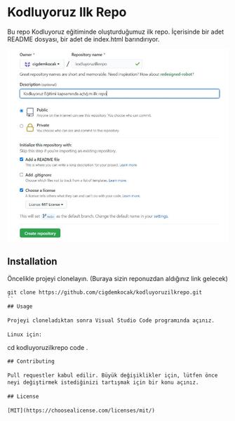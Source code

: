 # Kodluyoruz Ilk Repo
Bu repo Kodluyoruz eğitiminde oluşturduğumuz ilk repo. İçerisinde bir adet README dosyası, bir adet de index.html barındırıyor.

![image](image.jpg)

## Installation

Öncelikle projeyi clonelayın. (Buraya sizin reponuzdan aldığınız link gelecek)

```
git clone https://github.com/cigdemkocak/kodluyoruzilkrepo.git
``
## Usage

Projeyi cloneladıktan sonra Visual Studio Code programında açınız.

Linux için:

```
cd kodluyoruzilkrepo
code .
```
## Contributing

Pull requestler kabul edilir. Büyük değişiklikler için, lütfen önce neyi değiştirmek istediğinizi tartışmak için bir konu açınız.

## License

[MIT](https://choosealicense.com/licenses/mit/)